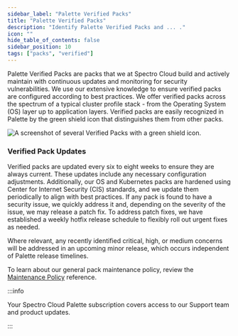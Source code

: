 ```yaml
---
sidebar_label: "Palette Verified Packs"
title: "Palette Verified Packs"
description: "Identify Palette Verified Packs and ... ."
icon: ""
hide_table_of_contents: false
sidebar_position: 10
tags: ["packs", "verified"]
---
```



Palette Verified Packs are packs that we at Spectro Cloud build and actively maintain with continuous updates and monitoring for security vulnerabilities. We use our extensive knowledge to ensure verified packs are configured according to best practices. We offer verified packs across the spectrum of a typical cluster profile stack - from the Operating System (OS) layer up to application layers. Verified packs are easily recognized in Palette by the green shield icon that distinguishes them from other packs. 

![A screenshot of several Verified Packs with a green shield icon.](/integrations_verified-packs-green-check.png)


### Verified Pack Updates

Verified packs are updated every six to eight weeks to ensure they are always current. These updates include any necessary configuration adjustments. Additionally, our OS and Kubernetes packs are hardened using Center for Internet Security (CIS) standards, and we update them periodically to align with best practices. If any pack is found to have a security issue, we quickly address it and, depending on the severity of the issue, we may release a patch fix. To address patch fixes, we have established a weekly hotfix release schedule to flexibly roll out urgent fixes as needed.

Where relevant, any recently identified critical, high, or medium concerns will be addressed in an upcoming minor release, which occurs independent of Palette release timelines.

To learn about our general pack maintenance policy, review the [Maintenance Policy](maintenance-policy.md) reference.

:::info

Your Spectro Cloud Palette subscription covers access to our Support team and product updates.

:::